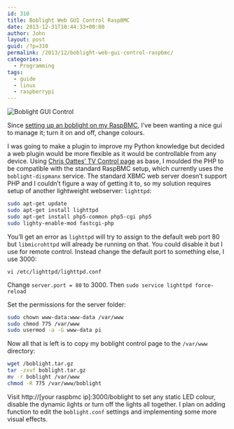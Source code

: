 ```yaml
---
id: 310
title: Boblight Web GUI Control RaspBMC
date: 2013-12-31T10:44:33+00:00
author: John
layout: post
guid: /?p=310
permalink: /2013/12/boblight-web-gui-control-raspbmc/
categories:
  - Programming
tags:
  - guide
  - linux
  - raspberrypi
---
```

<img loading="lazy" src="/assets/img/uploads/2013/12/Screen-Shot-2013-12-31-at-10.21.22.png" alt="Boblight GUI Control" class="aligncenter size-full wp-image-312" />

Since [setting up an boblight on my RaspBMC](/2013/08/boblight-with-raspbmc-ambilight-clone/ "Boblight with Raspbmc – Ambilight Clone"), I&#8217;ve been wanting a nice gui to manage it; turn it on and off, change colours.

I was going to make a plugin to improve my Python knowledge but decided a web plugin would be more flexible as it would be controllable from any device. Using [Chris Oattes&#8217; TV Control page](http://www.cjo20.net/blog/?p=73) as base, I moulded the PHP to be compatible with the standard RaspBMC setup, which currently uses the `boblight-dispmanx` service. The standard XBMC web server doesn&#8217;t support PHP and I couldn&#8217;t figure a way of getting it to, so my solution requires setup of another lightweight webserver: `lighttpd`:

```bash
sudo apt-get update
sudo apt-get install lighttpd
sudo apt-get install php5-common php5-cgi php5
sudo lighty-enable-mod fastcgi-php
```

You&#8217;ll get an error as `lighttpd` will try to assign to the default web port 80 but `libmicrohttpd` will already be running on that. You could disable it but I use for remote control. Instead change the default port to something else, I use 3000:

```
vi /etc/lighttpd/lighttpd.conf
```

Change `server.port = 80` to 3000. Then `sudo service lighttpd force-reload`

Set the permissions for the server folder:

```bash
sudo chown www-data:www-data /var/www
sudo chmod 775 /var/www
sudo usermod -a -G www-data pi
```

Now all that is left is to copy my boblight control page to the `/var/www` directory:

```bash
wget /boblight.tar.gz
tar -zxvf boblight.tar.gz
mv -r boblight /var/www
chmod -R 775 /var/www/boblight
```

Visit http://[your raspbmc ip]:3000/boblight to set any static LED colour, disable the dynamic lights or turn off the lights all together. I plan on adding function to edit the `boblight.conf` settings and implementing some more visual effects.
